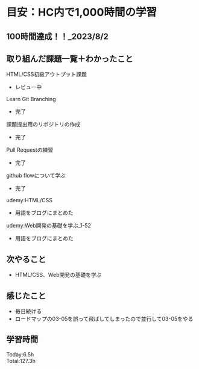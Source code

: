 # 目安：HC内で1,000時間の学習
## 100時間達成！！_2023/8/2
## 取り組んだ課題一覧＋わかったこと
HTML/CSS初級アウトプット課題
- レビュー中

Learn Git Branching
- 完了

課題提出用のリポジトリの作成
- 完了

Pull Requestの練習
- 完了

github flowについて学ぶ
- 完了

udemy:HTML/CSS
- 用語をブログにまとめた

udemy:Web開発の基礎を学ぶ_1-52
- 用語をブログにまとめた

## 次やること
- HTML/CSS、Web開発の基礎を学ぶ
## 感じたこと
- 毎日続ける
- ロードマップの03-05を誤って飛ばしてしまったので並行して03-05をやる
## 学習時間
Today:6.5h
<br>Total:127.3h

